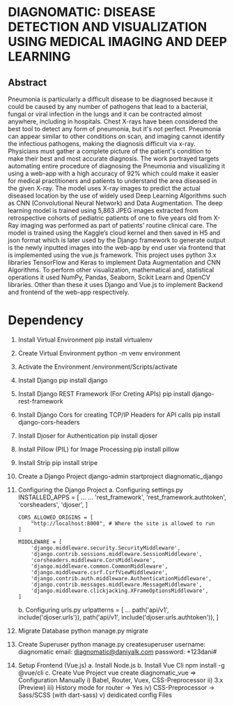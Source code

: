 # DIAGNOMATIC: DISEASE DETECTION AND VISUALIZATION USING MEDICAL IMAGING AND DEEP LEARNING
## Abstract
Pneumonia is particularly a difficult disease to be diagnosed because it could be
caused by any number of pathogens that lead to a bacterial, fungal or viral infection
in the lungs and it can be contracted almost anywhere, including in hospitals. Chest
X-rays have been considered the best tool to detect any form of pneumonia, but it's
not perfect. Pneumonia can appear similar to other conditions on scan, and imaging
cannot identify the infectious pathogens, making the diagnosis difficult via x-ray.
Physicians must gather a complete picture of the patient's condition to make their
best and most accurate diagnosis.
The work portrayed targets automating entire procedure of diagnosing the
Pneumonia and visualizing it using a web-app with a high accuracy of 92% which
could make it easier for medical practitioners and patients to understand the area
diseased in the given X-ray. The model uses X-ray images to predict the actual
diseased location by the use of widely used Deep Learning Algorithms such as CNN
(Convolutional Neural Network) and Data Augmentation.
The deep learning model is trained using 5,863 JPEG images extracted from
retrospective cohorts of pediatric patients of one to five years old from X-Ray
imaging was performed as part of patients' routine clinical care.
The model is trained using the Kaggle’s cloud kernel and then saved in H5 and json
format which is later used by the Django framework to generate output is the newly
inputted images into the web-app by end user via frontend that is implemented using
the vue.js framework.
This project uses python 3.x libraries TensorFlow and Keras to implement Data
Augmentation and CNN Algorithms. To perform other visualization, mathematical
and, statistical operations it used NumPy, Pandas, Seaborn, Scikit Learn and
OpenCV libraries. Other than these it uses Django and Vue.js to implement Backend
and frontend of the web-app respectively.

# Dependency 
1. Install Virtual Environment
	pip install virtualenv
2. Create Virtual Environment
	python -m venv environment
3. Activate the Environment
	/environment/Scripts/activate
4. Install Django
	pip install django
5. Install Django REST Framework (For Creting APIs)
	pip install django-rest-framework
6. Install Django Cors for creating TCP/IP Headers for API calls
	pip install django-cors-headers
7. Install Djoser for Authentication
	pip install djoser
8. Install Pillow (PIL) for Image Processing
	pip install pillow
9. Install Strip
	pip install stripe
10. Create a Django Project
	django-admin startproject diagnomatic_django
11. Configuring the Django Project
	a. Configuring settings.py
		INSTALLED_APPS = [
			...
			...
			'rest_framework',
			'rest_framework.authtoken',
			'corsheaders',
			'djoser',
		]
		
		CORS_ALLOWED_ORIGINS = [
			"http://localhost:8000", # Where the site is allowed to run
		]
		
		MIDDLEWARE = [
			'django.middleware.security.SecurityMiddleware',
			'django.contrib.sessions.middleware.SessionMiddleware',
			'corsheaders.middleware.CorsMiddleware',
			'django.middleware.common.CommonMiddleware',
			'django.middleware.csrf.CsrfViewMiddleware',
			'django.contrib.auth.middleware.AuthenticationMiddleware',
			'django.contrib.messages.middleware.MessageMiddleware',
			'django.middleware.clickjacking.XFrameOptionsMiddleware',
		]
	b. Configuring urls.py
		urlpatterns = [
			...
			path('api/v1', include('djoser.urls')),
			path('api/v1', include('djoser.urls.authtoken')),
		]
12. Migrate Database
	python manage.py migrate
	
13. Create Superuser
	python manage.py createsuperuser
	username: diagnomatic
	email: diagnomatic@daniyalk.com
	password: *123dani#
	
14. Setup Frontend (Vue.js)
	a. Install Node.js
	b. Install Vue Cli
		npm install -g @vue/cli
	c. Create Vue Project
		vue create diagnomatic_vue
		=> Configuration Manually
			i) Babel, Router, Vuex, CSS-Preprocessor
			ii) 3.x (Preview)
			iii) History mode for router -> Yes
			iv) CSS-Preprocessor -> Sass/SCSS (with dart-sass)
			v) deidicated config Files
